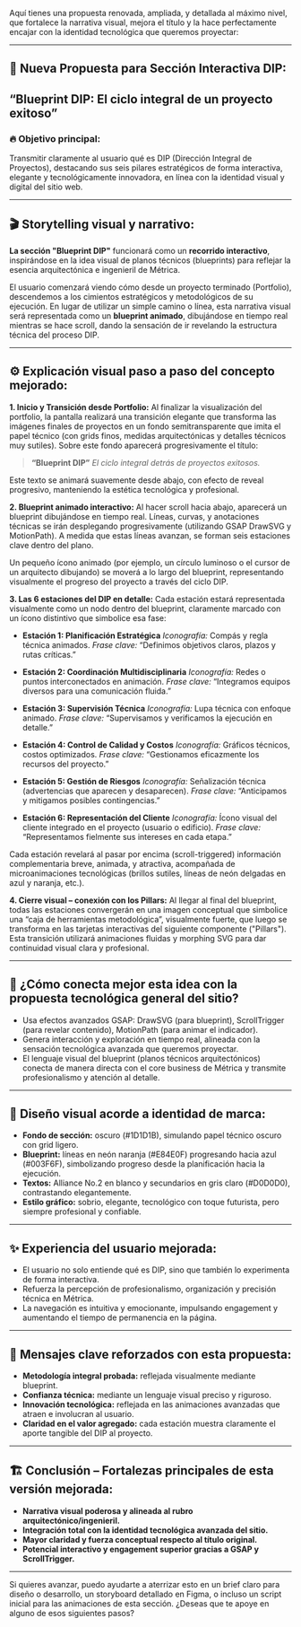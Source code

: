 Aquí tienes una propuesta renovada, ampliada, y detallada al máximo nivel, que fortalece la narrativa visual, mejora el título y la hace perfectamente encajar con la identidad tecnológica que queremos proyectar:

---

## 🌟 Nueva Propuesta para Sección Interactiva DIP:

## “Blueprint DIP: El ciclo integral de un proyecto exitoso”

### 🔥 Objetivo principal:

Transmitir claramente al usuario qué es DIP (Dirección Integral de Proyectos), destacando sus seis pilares estratégicos de forma interactiva, elegante y tecnológicamente innovadora, en línea con la identidad visual y digital del sitio web.

---

## 🎬 Storytelling visual y narrativo:

**La sección "Blueprint DIP"** funcionará como un **recorrido interactivo**, inspirándose en la idea visual de planos técnicos (blueprints) para reflejar la esencia arquitectónica e ingenieril de Métrica.

El usuario comenzará viendo cómo desde un proyecto terminado (Portfolio), descendemos a los cimientos estratégicos y metodológicos de su ejecución. En lugar de utilizar un simple camino o línea, esta narrativa visual será representada como un **blueprint animado**, dibujándose en tiempo real mientras se hace scroll, dando la sensación de ir revelando la estructura técnica del proceso DIP.

---

## ⚙️ Explicación visual paso a paso del concepto mejorado:

**1. Inicio y Transición desde Portfolio:**
Al finalizar la visualización del portfolio, la pantalla realizará una transición elegante que transforma las imágenes finales de proyectos en un fondo semitransparente que imita el papel técnico (con grids finos, medidas arquitectónicas y detalles técnicos muy sutiles). Sobre este fondo aparecerá progresivamente el título:

> **“Blueprint DIP”**
> *El ciclo integral detrás de proyectos exitosos.*

Este texto se animará suavemente desde abajo, con efecto de reveal progresivo, manteniendo la estética tecnológica y profesional.

**2. Blueprint animado interactivo:**
Al hacer scroll hacia abajo, aparecerá un blueprint dibujándose en tiempo real. Líneas, curvas, y anotaciones técnicas se irán desplegando progresivamente (utilizando GSAP DrawSVG y MotionPath). A medida que estas líneas avanzan, se forman seis estaciones clave dentro del plano.

Un pequeño ícono animado (por ejemplo, un círculo luminoso o el cursor de un arquitecto dibujando) se moverá a lo largo del blueprint, representando visualmente el progreso del proyecto a través del ciclo DIP.

**3. Las 6 estaciones del DIP en detalle:**
Cada estación estará representada visualmente como un nodo dentro del blueprint, claramente marcado con un ícono distintivo que simbolice esa fase:

* **Estación 1: Planificación Estratégica**
  *Iconografía:* Compás y regla técnica animados.
  *Frase clave:* “Definimos objetivos claros, plazos y rutas críticas.”

* **Estación 2: Coordinación Multidisciplinaria**
  *Iconografía:* Redes o puntos interconectados en animación.
  *Frase clave:* “Integramos equipos diversos para una comunicación fluida.”

* **Estación 3: Supervisión Técnica**
  *Iconografía:* Lupa técnica con enfoque animado.
  *Frase clave:* “Supervisamos y verificamos la ejecución en detalle.”

* **Estación 4: Control de Calidad y Costos**
  *Iconografía:* Gráficos técnicos, costos optimizados.
  *Frase clave:* “Gestionamos eficazmente los recursos del proyecto.”

* **Estación 5: Gestión de Riesgos**
  *Iconografía:* Señalización técnica (advertencias que aparecen y desaparecen).
  *Frase clave:* “Anticipamos y mitigamos posibles contingencias.”

* **Estación 6: Representación del Cliente**
  *Iconografía:* Ícono visual del cliente integrado en el proyecto (usuario o edificio).
  *Frase clave:* “Representamos fielmente sus intereses en cada etapa.”

Cada estación revelará al pasar por encima (scroll-triggered) información complementaria breve, animada, y atractiva, acompañada de microanimaciones tecnológicas (brillos sutiles, líneas de neón delgadas en azul y naranja, etc.).

**4. Cierre visual – conexión con los Pillars:**
Al llegar al final del blueprint, todas las estaciones convergerán en una imagen conceptual que simbolice una “caja de herramientas metodológica”, visualmente fuerte, que luego se transforma en las tarjetas interactivas del siguiente componente ("Pillars"). Esta transición utilizará animaciones fluidas y morphing SVG para dar continuidad visual clara y profesional.

---

## 🎯 ¿Cómo conecta mejor esta idea con la propuesta tecnológica general del sitio?

* Usa efectos avanzados GSAP: DrawSVG (para blueprint), ScrollTrigger (para revelar contenido), MotionPath (para animar el indicador).
* Genera interacción y exploración en tiempo real, alineada con la sensación tecnológica avanzada que queremos proyectar.
* El lenguaje visual del blueprint (planos técnicos arquitectónicos) conecta de manera directa con el core business de Métrica y transmite profesionalismo y atención al detalle.

---

## 🎨 Diseño visual acorde a identidad de marca:

* **Fondo de sección:** oscuro (#1D1D1B), simulando papel técnico oscuro con grid ligero.
* **Blueprint:** líneas en neón naranja (#E84E0F) progresando hacia azul (#003F6F), simbolizando progreso desde la planificación hacia la ejecución.
* **Textos:** Alliance No.2 en blanco y secundarios en gris claro (#D0D0D0), contrastando elegantemente.
* **Estilo gráfico:** sobrio, elegante, tecnológico con toque futurista, pero siempre profesional y confiable.

---

## ✨ Experiencia del usuario mejorada:

* El usuario no solo entiende qué es DIP, sino que también lo experimenta de forma interactiva.
* Refuerza la percepción de profesionalismo, organización y precisión técnica en Métrica.
* La navegación es intuitiva y emocionante, impulsando engagement y aumentando el tiempo de permanencia en la página.

---

## 🔑 Mensajes clave reforzados con esta propuesta:

* **Metodología integral probada:** reflejada visualmente mediante blueprint.
* **Confianza técnica:** mediante un lenguaje visual preciso y riguroso.
* **Innovación tecnológica:** reflejada en las animaciones avanzadas que atraen e involucran al usuario.
* **Claridad en el valor agregado:** cada estación muestra claramente el aporte tangible del DIP al proyecto.

---

## 🏗️ Conclusión – Fortalezas principales de esta versión mejorada:

* **Narrativa visual poderosa y alineada al rubro arquitectónico/ingenieril.**
* **Integración total con la identidad tecnológica avanzada del sitio.**
* **Mayor claridad y fuerza conceptual respecto al título original.**
* **Potencial interactivo y engagement superior gracias a GSAP y ScrollTrigger.**

---

Si quieres avanzar, puedo ayudarte a aterrizar esto en un brief claro para diseño o desarrollo, un storyboard detallado en Figma, o incluso un script inicial para las animaciones de esta sección. ¿Deseas que te apoye en alguno de esos siguientes pasos?
